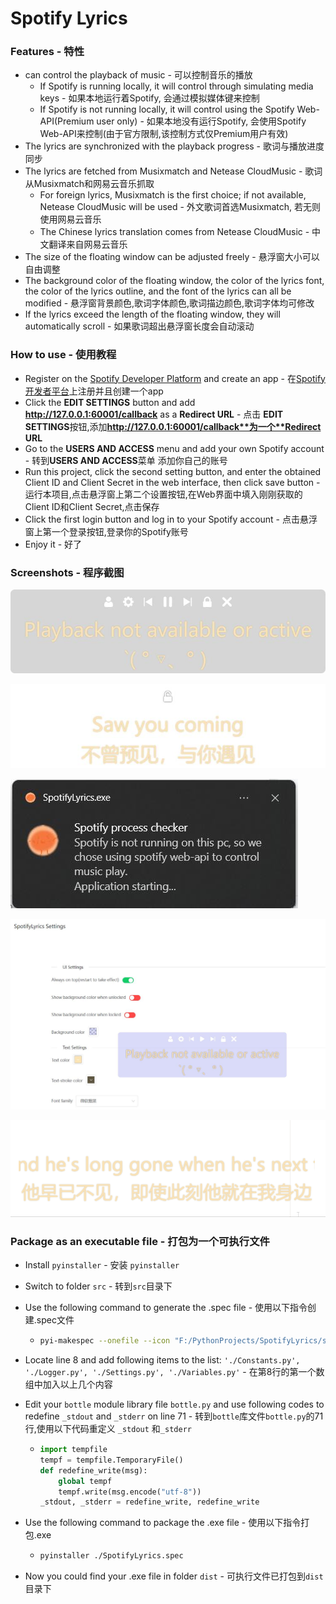# Spotify Lyrics

### Features - 特性

* can control the playback of music - 可以控制音乐的播放
  * If Spotify is running locally, it will control through simulating media keys - 如果本地运行着Spotify, 会通过模拟媒体键来控制
  * If Spotify is not running locally, it will control using the Spotify Web-API(Premium user only) - 如果本地没有运行Spotify, 会使用Spotify Web-API来控制(由于官方限制,该控制方式仅Premium用户有效)
* The lyrics are synchronized with the playback progress - 歌词与播放进度同步
* The lyrics are fetched from Musixmatch and Netease CloudMusic - 歌词从Musixmatch和网易云音乐抓取
  * For foreign lyrics, Musixmatch is the first choice; if not available, Netease CloudMusic will be used - 外文歌词首选Musixmatch, 若无则使用网易云音乐
  * The Chinese lyrics translation comes from Netease CloudMusic - 中文翻译来自网易云音乐
* The size of the floating window can be adjusted freely - 悬浮窗大小可以自由调整
* The background color of the floating window, the color of the lyrics font, the color of the lyrics outline, and the font of the lyrics can all be modified - 悬浮窗背景颜色,歌词字体颜色,歌词描边颜色,歌词字体均可修改
* If the lyrics exceed the length of the floating window, they will automatically scroll - 如果歌词超出悬浮窗长度会自动滚动

### How to use - 使用教程

* Register on the [Spotify Developer Platform](https://developer.spotify.com/dashboard/login) and create an app - 在[Spotify开发者平台](https://developer.spotify.com/dashboard/login)上注册并且创建一个app
* Click the **EDIT SETTINGS** button and add **http://127.0.0.1:60001/callback** as a **Redirect URL** - 点击 **EDIT SETTINGS**按钮,添加**http://127.0.0.1:60001/callback**为一个**Redirect URL**
* Go to the **USERS AND ACCESS** menu and add your own Spotify account - 转到**USERS AND ACCESS**菜单 添加你自己的账号
* Run this project, click the second setting button, and enter the obtained Client ID and Client Secret in the web interface, then click save button - 运行本项目,点击悬浮窗上第二个设置按钮,在Web界面中填入刚刚获取的Client ID和Client Secret,点击保存
* Click the first login button and log in to your Spotify account - 点击悬浮窗上第一个登录按钮,登录你的Spotify账号
* Enjoy it - 好了

### Screenshots - 程序截图

![Unlocked](https://github.com/XBigRiceH/SpotifyLyrics/blob/master/readme_images/1.jpg)

![Locked](https://github.com/XBigRiceH/SpotifyLyrics/blob/master/readme_images/2.jpg)

![Win10+ToastNotice](https://github.com/XBigRiceH/SpotifyLyrics/blob/master/readme_images/3.jpg)

![WebSettingUI](https://github.com/XBigRiceH/SpotifyLyrics/blob/master/readme_images/4.jpg)

![Running](https://github.com/XBigRiceH/SpotifyLyrics/blob/master/readme_images/5.gif)



### Package as an executable file - 打包为一个可执行文件

* Install `pyinstaller` - 安装 `pyinstaller`

* Switch to folder `src` - 转到`src`目录下

* Use the following command to generate the .spec file - 使用以下指令创建.spec文件

  * ```bash
    pyi-makespec --onefile --icon "F:/PythonProjects/SpotifyLyrics/src/resources/static/favicon.ico" --add-data "F:/PythonProjects/SpotifyLyrics/src/resources;resources/" --paths "F:/PythonProjects/SpotifyLyrics/src/lyrics" --paths "F:/PythonProjects/SpotifyLyrics/src/spotify" --paths "F:/PythonProjects/SpotifyLyrics/src/ui"  "F:/PythonProjects/SpotifyLyrics/src/SpotifyLyrics.py" --noconsole --hidden-import "plyer.playforms" --hidden-import "plyer.platforms.win" --hidden-import "plyer.platforms.win.notification" --hidden-import "plyer.platforms.win.libs"
    ```

* Locate line 8 and add following items to the list: `'./Constants.py', './Logger.py', './Settings.py', './Variables.py'` - 在第8行的第一个数组中加入以上几个内容

* Edit your `bottle` module library file `bottle.py` and use following codes to redefine `_stdout` and `_stderr` on line 71 - 转到`bottle`库文件`bottle.py`的71行,使用以下代码重定义 `_stdout` 和`_stderr`

  * ```python
    import tempfile
    tempf = tempfile.TemporaryFile()
    def redefine_write(msg):
        global tempf
        tempf.write(msg.encode("utf-8"))
    _stdout, _stderr = redefine_write, redefine_write

* Use the following command to package the .exe file - 使用以下指令打包.exe
  * ```bash
    pyinstaller ./SpotifyLyrics.spec
    ```

* Now you could find your .exe file in folder `dist` - 可执行文件已打包到`dist`目录下